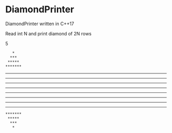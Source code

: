 # DiamondPrinter
DiamondPrinter written in C++17

Read int N and print diamond of 2N rows

5

       *
      ***
     *****
    *******
   *********
  ***********
 *************
***************
***************
 *************
  ***********
   *********   
    *******
     *****
      ***
       *
